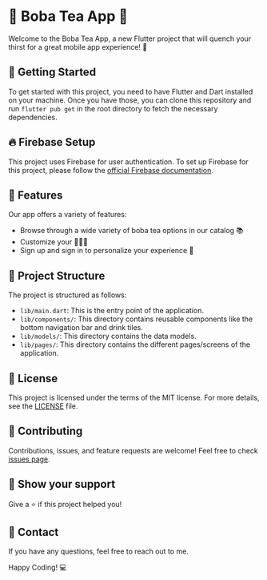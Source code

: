 # 🥤 Boba Tea App 🥤

Welcome to the Boba Tea App, a new Flutter project that will quench your thirst for a great mobile app experience! 🎉

## 🚀 Getting Started

To get started with this project, you need to have Flutter and Dart installed on your machine. Once you have those, you can clone this repository and run `flutter pub get` in the root directory to fetch the necessary dependencies.

## 🔥 Firebase Setup

This project uses Firebase for user authentication. To set up Firebase for this project, please follow the [official Firebase documentation](https://firebase.google.com/docs/flutter/setup).

## 📱 Features

Our app offers a variety of features:

- Browse through a wide variety of boba tea options in our catalog 📚
- Customize your 🍓🍋🍍
- Sign up and sign in to personalize your experience 🚀

## 📂 Project Structure

The project is structured as follows:

- `lib/main.dart`: This is the entry point of the application.
- `lib/components/`: This directory contains reusable components like the bottom navigation bar and drink tiles.
- `lib/models/`: This directory contains the data models.
- `lib/pages/`: This directory contains the different pages/screens of the application.

## 📜 License

This project is licensed under the terms of the MIT license. For more details, see the [LICENSE](LICENSE) file.

## 🤝 Contributing

Contributions, issues, and feature requests are welcome! Feel free to check [issues page](../../issues).

## 🎉 Show your support

Give a ⭐️ if this project helped you!

## 📝 Contact

If you have any questions, feel free to reach out to me.

Happy Coding! 💻